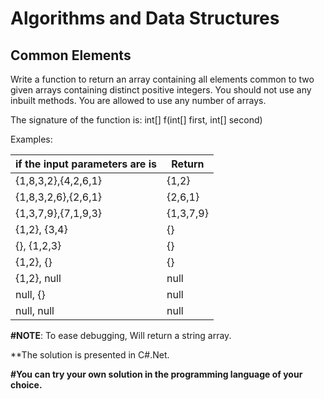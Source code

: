# Algorithms and Data Structures
## Common Elements

Write a function to return an array containing all elements common to two given arrays containing distinct positive integers. You should not use any inbuilt methods. You are allowed to use any number of arrays.

The signature of the function is: int[] f(int[] first, int[] second)

Examples:
 
|if the input parameters are is|Return|
|-|-|
| {1,8,3,2},{4,2,6,1}            | {1,2}                                                        |
| {1,8,3,2,6},{2,6,1}            | {2,6,1}                                                      |
| {1,3,7,9},{7,1,9,3}            | {1,3,7,9}                                                    |
| {1,2}, {3,4}                   | {}                                                           |
| {}, {1,2,3}                    | {}                                                           |
| {1,2}, {}                      | {}                                                           |
| {1,2}, null                    | null                                                         |
| null, {}                       | null                                                         |
| null, null                     | null                                                         |

**#NOTE**: To ease debugging, Will return a string array.

**The solution is presented in C#.Net.

**#You can try your own solution in the programming language of your choice.**



